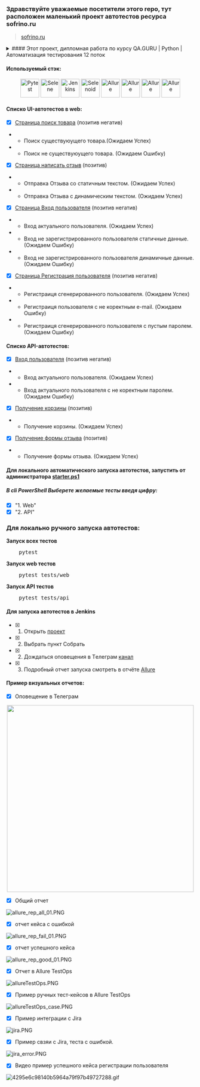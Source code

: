 ### Здравствуйте уважаемые посетители этого repo, тут расположен маленький проект автотестов ресурса sofrino.ru

> <a target="_blank" href="https://sofrino.ru/">sofrino.ru</a>

<details>
  <summary> #### Этот проект, дипломная работа по курсу QA.GURU | Python | Автоматизация тестирования 12 поток</summary>
В этом проект представлены демонстрационные тесты для практики и обучения на курсе.</summary>
</details>

#### Используемый стэк:

<div align="center">
    <img title="Pytest" width="50" src="resources/img/pytest-original-wordmark.svg">
    <img title="Selene" width="50" src="resources/img/selene.png">
    <img title="Jenkins" width="50" height="50" src="resources/img/Jenkins.png">
    <img title="Selenoid" width="50" src="resources/img/Selenoid.png">
    <img title="Allure" width="50" src="resources/img/Allure_Report.png">
    <img title="Allure" width="50" src="resources/img/appium.png">
    <img title="Allure" width="50" src="resources/img/browserstack.png">
    <img title="Allure" width="50" src="resources/img/telegram.png">
</div>

#### Cписко UI-автотестов в web:

- [x] [Страница поиск товара](tests/web/test_find_product.py) (позитив негатив)
-
    * Поиск существуюущего товара.(Ожидаем Успех)
-
    * Поиск не существуюущего товара. (Ожидаем Ошибку)
- [x] [Страница написать отзыв](tests/web/test_review.py) (позитив)
-
    * Отправка Отзыва со статичным текстом. (Ожидаем Успех)
-
    * Отправка Отзыва с динамическим текстом. (Ожидаем Успех)
- [x] [Страница Вход пользователя](tests/web/test_user_login.py) (позитив негатив)
-
    * Вход актуального пользователя. (Ожидаем Успех)
-
    * Вход не зарегистрированного пользователя статичные данные. (Ожидаем Ошибку)
-
    * Вход не зарегистрированного пользователя динамичные данные. (Ожидаем Ошибку)
- [x] [Страница Регистрация пользователя](tests/web/test_register_user.py) (позитив негатив)
-
    * Регистраиця сгенерированного пользователя. (Ожидаем Успех)
-
    * Регистраиця пользователя с не коректным e-mail. (Ожидаем Ошибку)
-
    * Регистраиця сгенерированного пользователя с пустым паролем. (Ожидаем Ошибку)

#### Cписко API-автотестов:

- [x] [Вход пользователя](tests/api/test_login.py) (позитив негатив)
-
    * Вход актуального пользователя. (Ожидаем Успех)
-
    * Вход актуального пользователя с не коректным паролем. (Ожидаем Ошибку)
- [x] [Получение корзины](tests/api/test_get_api.py) (позитив)
-
    * Получение корзины. (Ожидаем Успех)
- [x] [Получение формы отзыва](tests/api/test_get_api.py) (позитив)
-
    * Получение формы отзыва. (Ожидаем Успех)

#### Для локального автоматического запуска автотестов, запустить от администратора [starter.ps1](starter.ps1)

##### В cli PowerShell Выберете желаемые тесты введя цифру:

- [x] "1. Web"
- [x] "2. API"

<h3> Для локально ручного запуска автотестов:</h3>
<p><b>Запуск всех тестов</b></p>
<pre>
    pytest
</pre>
<p><b>Запуск web тестов</b></p>
<pre>
    pytest tests/web
</pre>
<p><b>Запуск API тестов</b></p>
<pre>
    pytest tests/api
</pre>

#### Для запуска автотестов в Jenkins

- [x] 1. Открыть <a target="_blank" href="https://jenkins.autotests.cloud/job/C12-jonickc-diplom-TestOps-unit22/">
       проект</a>
- [x] 
    2. Выбрать пункт Собрать
- [x] 
    2. Дождаться оповещения в Tелеграм [канал](https://t.me/+D-lMxBsV3vFhOWUy)
- [x] 
    3. Подробный отчет запуска смотреть в
       отчёте [Allure](https://jenkins.autotests.cloud/job/C12-jonickc-diplom-TestOps-unit22/allure/)

#### Пример визуальных отчетов:

- [x] Оповещение в Телеграм

<div align="center">
    <img width="500" src="resources/img/teleg_report.PNG">
</div>

- [x] Общий отчет

![allure_rep_all_01.PNG](resources/img/allure_rep_all_01.PNG)

- [x] отчет кейса с ошибкой

![allure_rep_fail_01.PNG](resources/img/allure_rep_fail_01.PNG)

- [x] отчет успешного кейса

![allure_rep_good_01.PNG](resources/img/allure_rep_good_01.PNG)

- [x] Отчет в Allure TestOps

![allureTestOps.PNG](resources/img/allureTestOps.PNG)

- [x] Пример ручных тест-кейсов в Allure TestOps

![allureTestOps_case.PNG](resources/img/allureTestOps_case.PNG)

- [x] Пример интеграции с Jira

![jira.PNG](resources/img/jira.PNG)

- [x] Пример свзяи с Jira, теста с ошибкой.

![jira_error.PNG](resources/img/jira_error.PNG)

- [x] Видео пример успешного кейса регистрации пользователя

![4295e6c98140b5964a79f97b49727288.gif](resources/img/4295e6c98140b5964a79f97b49727288.gif)
